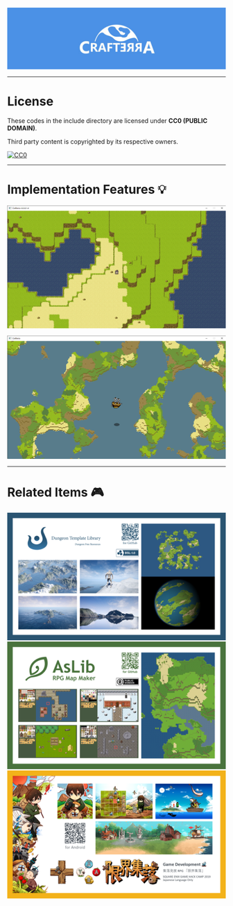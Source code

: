 ![Crafterra](./image/Logo/logo.png)

---

# License

These codes in the include directory are licensed under **CC0 (PUBLIC DOMAIN)**.

Third party content is copyrighted by its respective owners.

[![CC0](https://mirrors.creativecommons.org/presskit/buttons/88x31/svg/cc-zero.svg "CC0")](http://creativecommons.org/publicdomain/zero/1.0/deed.en)

---

# Implementation Features 💡

![Screenshot](./image/Screenshot/Crafterra%20v5.0.0.1.X/Crafterra%20v5.0.0.1.4%202022_01_18%2022_27_48.png)

![Screenshot](./image/Screenshot/Crafterra%20v5.0.0.1.X/Crafterra%20v5.0.0.1.3%202022_01_16%203_08_43.png)

---

# Related Items 🎮

[![DTL](https://raw.githubusercontent.com/AsPJT/AsPJT/master/Picture/dungeon_template_library.png)](https://github.com/AsPJT/DungeonTemplateLibrary)
[![AsLib](https://raw.githubusercontent.com/AsPJT/AsPJT/master/Picture/aslib.png)](https://github.com/AsPJT/AsLib)
[![GenkaiSyuraku](https://raw.githubusercontent.com/AsPJT/AsPJT/master/Picture/genkai_syuraku.png)](https://github.com/AsPJT/GenkaiSyuraku)
